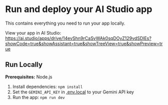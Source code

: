 # Run and deploy your AI Studio app

This contains everything you need to run your app locally.

View your app in AI Studio: https://ai.studio/apps/drive/14evShn9rCaSvWAk0sqDOyZ129vdSDlEs?showCode=true&showAssistant=true&showTreeView=true&showPreview=true

## Run Locally

**Prerequisites:**  Node.js


1. Install dependencies:
   `npm install`
2. Set the `GEMINI_API_KEY` in [.env.local](.env.local) to your Gemini API key
3. Run the app:
   `npm run dev`
